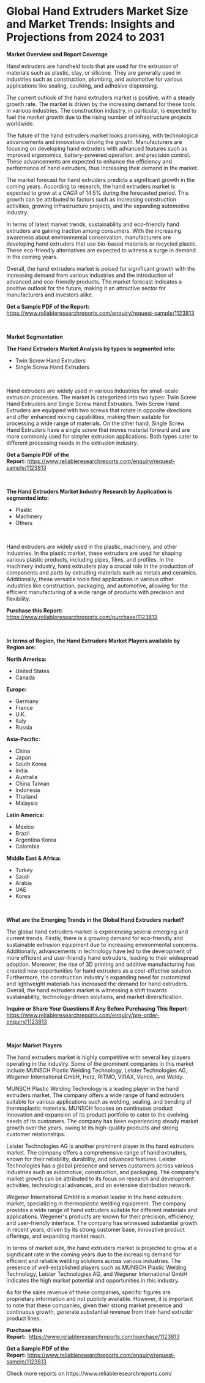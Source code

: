 <p><h1>Global Hand Extruders Market Size and Market Trends: Insights and Projections from 2024 to 2031</h1></p><p><strong>Market Overview and Report Coverage</strong></p>
<p><p>Hand extruders are handheld tools that are used for the extrusion of materials such as plastic, clay, or silicone. They are generally used in industries such as construction, plumbing, and automotive for various applications like sealing, caulking, and adhesive dispensing.</p><p>The current outlook of the hand extruders market is positive, with a steady growth rate. The market is driven by the increasing demand for these tools in various industries. The construction industry, in particular, is expected to fuel the market growth due to the rising number of infrastructure projects worldwide.</p><p>The future of the hand extruders market looks promising, with technological advancements and innovations driving the growth. Manufacturers are focusing on developing hand extruders with advanced features such as improved ergonomics, battery-powered operation, and precision control. These advancements are expected to enhance the efficiency and performance of hand extruders, thus increasing their demand in the market.</p><p>The market forecast for hand extruders predicts a significant growth in the coming years. According to research, the hand extruders market is expected to grow at a CAGR of 14.5% during the forecasted period. This growth can be attributed to factors such as increasing construction activities, growing infrastructure projects, and the expanding automotive industry.</p><p>In terms of latest market trends, sustainability and eco-friendly hand extruders are gaining traction among consumers. With the increasing awareness about environmental conservation, manufacturers are developing hand extruders that use bio-based materials or recycled plastic. These eco-friendly alternatives are expected to witness a surge in demand in the coming years.</p><p>Overall, the hand extruders market is poised for significant growth with the increasing demand from various industries and the introduction of advanced and eco-friendly products. The market forecast indicates a positive outlook for the future, making it an attractive sector for manufacturers and investors alike.</p></p>
<p><strong>Get a Sample PDF of the Report:</strong> <a href="https://www.reliableresearchreports.com/enquiry/request-sample/1123813">https://www.reliableresearchreports.com/enquiry/request-sample/1123813</a></p>
<p>&nbsp;</p>
<p><strong>Market Segmentation</strong></p>
<p><strong>The Hand Extruders Market Analysis by types is segmented into:</strong></p>
<p><ul><li>Twin Screw Hand Extruders</li><li>Single Screw Hand Extruders</li></ul></p>
<p>&nbsp;</p>
<p><p>Hand extruders are widely used in various industries for small-scale extrusion processes. The market is categorized into two types: Twin Screw Hand Extruders and Single Screw Hand Extruders. Twin Screw Hand Extruders are equipped with two screws that rotate in opposite directions and offer enhanced mixing capabilities, making them suitable for processing a wide range of materials. On the other hand, Single Screw Hand Extruders have a single screw that moves material forward and are more commonly used for simpler extrusion applications. Both types cater to different processing needs in the extrusion industry.</p></p>
<p><strong>Get a Sample PDF of the Report:</strong>&nbsp;<a href="https://www.reliableresearchreports.com/enquiry/request-sample/1123813">https://www.reliableresearchreports.com/enquiry/request-sample/1123813</a></p>
<p>&nbsp;</p>
<p><strong>The Hand Extruders Market Industry Research by Application is segmented into:</strong></p>
<p><ul><li>Plastic</li><li>Machinery</li><li>Others</li></ul></p>
<p>&nbsp;</p>
<p><p>Hand extruders are widely used in the plastic, machinery, and other industries. In the plastic market, these extruders are used for shaping various plastic products, including pipes, films, and profiles. In the machinery industry, hand extruders play a crucial role in the production of components and parts by extruding materials such as metals and ceramics. Additionally, these versatile tools find applications in various other industries like construction, packaging, and automotive, allowing for the efficient manufacturing of a wide range of products with precision and flexibility.</p></p>
<p><strong>Purchase this Report:</strong>&nbsp; <a href="https://www.reliableresearchreports.com/purchase/1123813">https://www.reliableresearchreports.com/purchase/1123813</a></p>
<p>&nbsp;</p>
<p><strong>In terms of Region, the Hand Extruders Market Players available by Region are:</strong></p>
<p>
    <p> <strong> North America: </strong>
        <ul>
            <li>United States</li>
            <li>Canada</li>
        </ul>
        </p> 
    <p> <strong> Europe: </strong>
        <ul>
            <li>Germany</li>
            <li>France</li>
            <li>U.K.</li>
            <li>Italy</li>
            <li>Russia</li>
        </ul>
        </p> 
    <p> <strong> Asia-Pacific: </strong>
        <ul>
            <li>China</li>
            <li>Japan</li>
            <li>South Korea</li>
            <li>India</li>
            <li>Australia</li>
            <li>China Taiwan</li>
            <li>Indonesia</li>
            <li>Thailand</li>
            <li>Malaysia</li>
        </ul>
        </p> 
    <p> <strong> Latin America: </strong>
        <ul>
            <li>Mexico</li>
            <li>Brazil</li>
            <li>Argentina Korea</li>
            <li>Colombia</li>
        </ul>
        </p> 
    <p> <strong> Middle East & Africa: </strong>
        <ul>
            <li>Turkey</li>
            <li>Saudi</li>
            <li>Arabia</li>
            <li>UAE</li>
            <li>Korea</li>
        </ul>
    </p>
    </p>
<p>&nbsp;</p>
<p><strong>What are the Emerging Trends in the Global Hand Extruders market?</strong></p>
<p><p>The global hand extruders market is experiencing several emerging and current trends. Firstly, there is a growing demand for eco-friendly and sustainable extrusion equipment due to increasing environmental concerns. Additionally, advancements in technology have led to the development of more efficient and user-friendly hand extruders, leading to their widespread adoption. Moreover, the rise of 3D printing and additive manufacturing has created new opportunities for hand extruders as a cost-effective solution. Furthermore, the construction industry's expanding need for customized and lightweight materials has increased the demand for hand extruders. Overall, the hand extruders market is witnessing a shift towards sustainability, technology-driven solutions, and market diversification.</p></p>
<p><strong>Inquire or Share Your Questions If Any Before Purchasing This Report</strong>- <a href="https://www.reliableresearchreports.com/enquiry/pre-order-enquiry/1123813">https://www.reliableresearchreports.com/enquiry/pre-order-enquiry/1123813</a></p>
<p>&nbsp;</p>
<p><strong>Major Market Players</strong></p>
<p><p>The hand extruders market is highly competitive with several key players operating in the industry. Some of the prominent companies in this market include MUNSCH Plastic Welding Technology, Leister Technologies AG, Wegener International GmbH, Herz, RITMO, VIRAX, Venco, and Weldy.</p><p>MUNSCH Plastic Welding Technology is a leading player in the hand extruders market. The company offers a wide range of hand extruders suitable for various applications such as welding, sealing, and bending of thermoplastic materials. MUNSCH focuses on continuous product innovation and expansion of its product portfolio to cater to the evolving needs of its customers. The company has been experiencing steady market growth over the years, owing to its high-quality products and strong customer relationships.</p><p>Leister Technologies AG is another prominent player in the hand extruders market. The company offers a comprehensive range of hand extruders, known for their reliability, durability, and advanced features. Leister Technologies has a global presence and serves customers across various industries such as automotive, construction, and packaging. The company's market growth can be attributed to its focus on research and development activities, technological advances, and an extensive distribution network.</p><p>Wegener International GmbH is a market leader in the hand extruders market, specializing in thermoplastic welding equipment. The company provides a wide range of hand extruders suitable for different materials and applications. Wegener's products are known for their precision, efficiency, and user-friendly interface. The company has witnessed substantial growth in recent years, driven by its strong customer base, innovative product offerings, and expanding market reach.</p><p>In terms of market size, the hand extruders market is projected to grow at a significant rate in the coming years due to the increasing demand for efficient and reliable welding solutions across various industries. The presence of well-established players such as MUNSCH Plastic Welding Technology, Leister Technologies AG, and Wegener International GmbH indicates the high market potential and opportunities in this industry.</p><p>As for the sales revenue of these companies, specific figures are proprietary information and not publicly available. However, it is important to note that these companies, given their strong market presence and continuous growth, generate substantial revenue from their hand extruder product lines.</p></p>
<p><strong>Purchase this Report:</strong>&nbsp;&nbsp;<a href="https://www.reliableresearchreports.com/purchase/1123813">https://www.reliableresearchreports.com/purchase/1123813</a></p>
<p></p>
<p><strong>Get a Sample PDF of the Report:</strong>&nbsp;<a href="https://www.reliableresearchreports.com/enquiry/request-sample/1123813">https://www.reliableresearchreports.com/enquiry/request-sample/1123813</a></p>
<p>Check more reports on https://www.reliableresearchreports.com/</p>